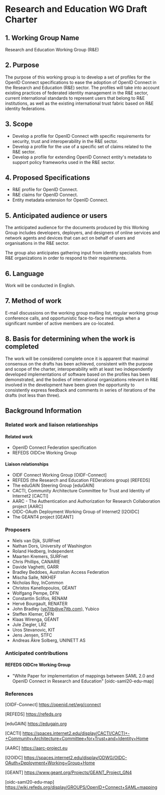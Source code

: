 # Research and Education WG Draft Charter

## 1. Working Group Name

Research and Education Working Group (R&E)

## 2. Purpose

The purpose of this working group is to develop a set of profiles for the
OpenID Connect specifications to ease the adoption of OpenID Connect in
the Research and Education (R&E) sector. The profiles will take into
account existing practices of federated identity management in the R&E
sector, current international standards to represent users that belong
to R&E institutions, as well as the existing international trust fabric
based on R&E identity federations.

## 3. Scope

* Develop a profile for OpenID Connect with specific requirements for
security, trust and interoperability in the R&E sector.
* Develop a profile for the use of a specific set of claims related to
the R&E sector.
* Develop a profile for extending OpenID Connect entity's metadata to
support policy frameworks used in the R&E sector.

## 4. Proposed Specifications

 * R&E profile for OpenID Connect.
 * R&E claims for OpenID Connect.
 * Entity metadata extension for OpenID Connect.
 
## 5. Anticipated audience or users

The anticipated audience for the documents produced by this Working Group
includes developers, deployers, and designers of online services and
network agents and devices that can act on behalf of users and
organisations in the R&E sector.

The group also anticipates gathering input from identity specialists from
R&E organizations in order to respond to their requirements.

## 6. Language

Work will be conducted in English.

## 7. Method of work

E-mail discussions on the working group mailing list, regular working
group conference calls, and opportunistic face-to-face meetings when a
significant number of active members are co-located. 

## 8. Basis for determining when the work is completed

The work will be considered complete once it is apparent that maximal
consensus on the drafts has been achieved, consistent with the purpose
and scope of the charter, interoperability with at least two independently
developed implementations of software based on the profiles has been
demonstrated, and the bodies of international organizations relevant in
R&E involved in the development have been given the opportunity to
consistently express feedback and comments in series of iterations of the
drafts (not less than three). 

## Background Information

### Related work and liaison relationships

#### Related work
* OpenID Connect Federation specification 
* REFEDS OIDCre Working Group

#### Liaison relationships
* OIDF Connect Working Group [OIDF-Connect]
* REFEDS (the Research and Education FEDerations group) [REFEDS]
* The eduGAIN Steering Group [eduGAIN]
* CACTI, Community Architecture Committee for Trust and Identity of Internet2 [CACTI] 
* AARC - The Authentication and Authorization for Research Collaboration project [AARC] 
* OIDC-OAuth Deployment Working Group of Internet2 [I2OIDC]
* The GEANT4 project [GEANT]

### Proposers
* Niels van Djik, SURFnet
* Nathan Dors, University of Washington
* Roland Hedberg, Independent
* Maarten Kremers, SURFnet
* Chris Phillips, CANARIE
* Davide Vaghetti, GARR
* Bradley Beddoes, Australian Access Federation
* Mischa Salle, NIKHEF
* Nicholas Roy, InCommon
* Christos Kanellopoulos, GÉANT
* Wolfgang Pempe, DFN
* Constantin Sclifos, RENAM
* Hervé Bourgault, RENATER
* John Bradley (ve7jtb@ve7jtb.com), Yubico
* Steffen Klemer, DFN
* Klaas Wirenga, GÉANT
* Jule Ziegler, LRZ
* Uros Stevanovic, KIT 
* Jens Jensen, STFC
* Andreas Åkre Solberg, UNINETT AS

### Anticipated contributions
#### REFEDS OIDCre Working Group
* "White Paper for implementation of mappings between SAML 2.0 and OpenID
   Connect in Research and Education" [oidc-saml20-edu-map] 

### References
[OIDF-Connect] https://openid.net/wg/connect

[REFEDS] https://refeds.org

[eduGAIN] https://edugain.org

[CACTI] https://spaces.internet2.edu/display/CACTI/CACTI+-+Community+Architecture+Committee+for+Trust+and+Identity+Home  

[AARC] https://aarc-project.eu

[I2OIDC] https://spaces.internet2.edu/display/ODWG/OIDC-OAuth+Deployment+Working+Group+Home

[GEANT] https://www.geant.org/Projects/GEANT_Project_GN4  

[oidc-saml20-edu-map] https://wiki.refeds.org/display/GROUPS/OpenID+Connect+SAML+mapping
